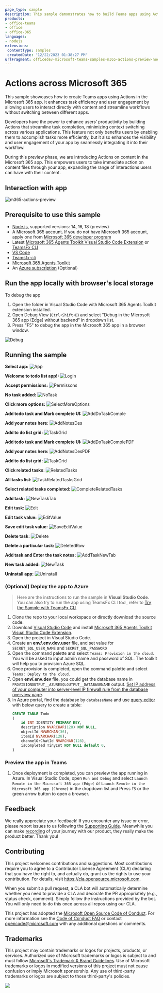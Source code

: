 ```yaml
---
page_type: sample
description: This sample demonstrates how to build Teams apps using Actions in the Microsoft 365 app to streamline task management and enhance productivity by minimizing context switching.
products:
- office-teams
- office
- office-365
languages:
- nodejs
extensions:
 contentType: samples
 createdDate: "12/22/2023 01:38:27 PM"
urlFragment: officedev-microsoft-teams-samples-m365-actions-preview-nodejs
---
```


# Actions across Microsoft 365

This sample showcases how to create Teams apps using Actions in the Microsoft 365 app. It enhances task efficiency and user engagement by allowing users to interact directly with content and streamline workflows without switching between different apps.

Developers have the power to enhance users' productivity by building Actions that streamline task completion, minimizing context switching across various applications. 
This feature not only benefits users by enabling them to accomplish tasks more efficiently, but it also enhances the visibility and user engagement of your app by 
seamlessly integrating it into their workflow.

During this preview phase, we are introducing Actions on content in the Microsoft 365 app. This empowers users to take immediate action on content files through your app, expanding the range of interactions users can have with their content.

## Interaction with app

![m365-actions-preview](images/m365-actions-preview.gif)

## Prerequisite to use this sample
- [Node.js](https://nodejs.org/), supported versions: 14, 16, 18 (preview)
- A Microsoft 365 account. If you do not have Microsoft 365 account, apply one from [Microsoft 365 developer program](https://developer.microsoft.com/en-us/microsoft-365/dev-program)
- Latest [Microsoft 365 Agents Toolkit Visual Studio Code Extension](https://aka.ms/teams-toolkit) or [TeamsFx CLI](https://aka.ms/teamsfx-cli)
- [VS Code](https://code.visualstudio.com/)
- [Teamsfx-cli](https://www.npmjs.com/package/@microsoft/teamsfx-cli)
- [Microsoft 365 Agents Toolkit](https://marketplace.visualstudio.com/items?itemName=TeamsDevApp.ms-teams-vscode-extension)
- An [Azure subscription](https://azure.microsoft.com/en-us/free/) (Optional)

## Run the app locally with browser's local storage
To debug the app
1. Open the folder in Visual Studio Code with Microsoft 365 Agents Toolkit extension installed.
1. Open Debug View (`Ctrl+Shift+D`) and select "Debug in the Microsoft 365 app (Edge) without backend" in dropdown list.
1. Press "F5" to debug the app in the Microsoft 365 app in a browser window.

![Debug](images/23.Debug.png)

## Running the sample

**Select app:**
![App](images/1.SelectApp.png)

**Welcome to todo list app!:**
![Login](images/2.Login.png)

**Accept permissions:**
![Permissons](images/3.Permissons.png)

**No task added:**
![NoTask](images/4.NoTask.png)

**Click more options:**
![SelectMoreOptions](images/4.SelectMoreOptions.png)

**Add todo task and Mark complete UI:**
![AddDoTaskComple](images/5.AddDoTaskComple.png)

**Add your notes here:**
![AddNotesDes](images/6.AddNotesDes.png)

**Add to do list grid:**
![TaskGrid](images/7.TaskGrid.png)

**Add todo task and Mark complete UI:**
![AddDoTaskComplePDF](images/8.AddDoTaskComplePDF.png)

**Add your notes here:**
![AddNotesDesPDF](images/9.AddNotesDesPDF.png)

**Add to do list grid:**
![TaskGrid](images/10.TaskGrid.png)

**Click related tasks:**
![RelatedTasks](images/11.RelatedTasks.png)

**All tasks list:**
![TaskRelatedTasksGrid](images/12.TaskRelatedTasksGrid.png)

**Select related tasks completed:**
![CompleteRelatedTasks](images/13.CompleteRelatedTasks.png)

**Add task:**
![NewTaskTab](images/14.NewTaskTab.png)

**Edit task:**
![Edit](images/15.Edit.png)

**Edit task value:**
![EditValue](images/16.EditValue.png)

**Save edit task value:**
![SaveEditValue](images/17.SaveEditValue.png)

**Delete task:**
![Delete](images/18.Delete.png)

**Delete a particular task:**
![DeletedRow](images/19.DeletedRow.png)

**Add task and Enter the task notes:**
![AddTaskNewTab](images/20.AddTaskNewTab.png)

**New task added:**
![NewTask](images/21.NewTask.png)

**Uninstall app:**
![Uninstall](images/22.Uninstall.png)

### (Optional) Deploy the app to Azure

>Here are the instructions to run the sample in **Visual Studio Code**. You can also try to run the app using TeamsFx CLI tool, refer to [Try the Sample with TeamsFx CLI](cli.md)

1. Clone the repo to your local workspace or directly download the source code.
1. Download [Visual Studio Code](https://code.visualstudio.com) and install [Microsoft 365 Agents Toolkit Visual Studio Code Extension](https://aka.ms/teams-toolkit).
1. Open the project in Visual Studio Code.
1. Create an **env/.env.dev.user** file, and set value for `SECRET_SQL_USER_NAME` and `SECRET_SQL_PASSWORD`
1. Open the command palette and select `Teams: Provision in the cloud`. You will be asked to input admin name and password of SQL. The toolkit will help you to provision Azure SQL.
1. Once provision is completed, open the command palette and select `Teams: Deploy to the cloud`.
1. Open **env/.env.dev** file, you could get the database name in `PROVISIONOUTPUT__AZURESQLOUTPUT__DATABASENAME` output. [Set IP address of your computer into server-level IP firewall rule from the database overview page](https://docs.microsoft.com/en-us/azure/azure-sql/database/firewall-configure#from-the-database-overview-page).
1. In Azure portal, find the database by `databaseName` and use [query editor](https://docs.microsoft.com/en-us/azure/azure-sql/database/connect-query-portal) with below query to create a table:
    ```sql
    CREATE TABLE Todo
    (
        id INT IDENTITY PRIMARY KEY,
        description NVARCHAR(128) NOT NULL,
        objectId NVARCHAR(36),
        itemId NVARCHAR(128),
        channelOrChatId NVARCHAR(128),
        isCompleted TinyInt NOT NULL default 0,
    )
    ```

### Preview the app in Teams
1. Once deployment is completed, you can preview the app running in Azure. In Visual Studio Code, open `Run and Debug` and select `Launch Remote in the Microsoft 365 app (Edge)` or `Launch Remote in the Microsoft 365 app (Chrome)` in the dropdown list and Press `F5` or the green arrow button to open a browser.

## Feedback
We really appreciate your feedback! If you encounter any issue or error, please report issues to us following the [Supporting Guide](https://github.com/OfficeDev/TeamsFx-Samples/blob/dev/SUPPORT.md). Meanwhile you can make [recording](https://aka.ms/teamsfx-record) of your journey with our product, they really make the product better. Thank you!

## Contributing

This project welcomes contributions and suggestions.  Most contributions require you to agree to a
Contributor License Agreement (CLA) declaring that you have the right to, and actually do, grant us
the rights to use your contribution. For details, visit https://cla.opensource.microsoft.com.

When you submit a pull request, a CLA bot will automatically determine whether you need to provide
a CLA and decorate the PR appropriately (e.g., status check, comment). Simply follow the instructions
provided by the bot. You will only need to do this once across all repos using our CLA.

This project has adopted the [Microsoft Open Source Code of Conduct](https://opensource.microsoft.com/codeofconduct/).
For more information see the [Code of Conduct FAQ](https://opensource.microsoft.com/codeofconduct/faq/) or
contact [opencode@microsoft.com](mailto:opencode@microsoft.com) with any additional questions or comments.

## Trademarks

This project may contain trademarks or logos for projects, products, or services. Authorized use of Microsoft 
trademarks or logos is subject to and must follow 
[Microsoft's Trademark & Brand Guidelines](https://www.microsoft.com/en-us/legal/intellectualproperty/trademarks/usage/general).
Use of Microsoft trademarks or logos in modified versions of this project must not cause confusion or imply Microsoft sponsorship.
Any use of third-party trademarks or logos are subject to those third-party's policies.

<img src="https://pnptelemetry.azurewebsites.net/microsoft-teams-samples/samples/m365-actions-preview-nodejs" />
